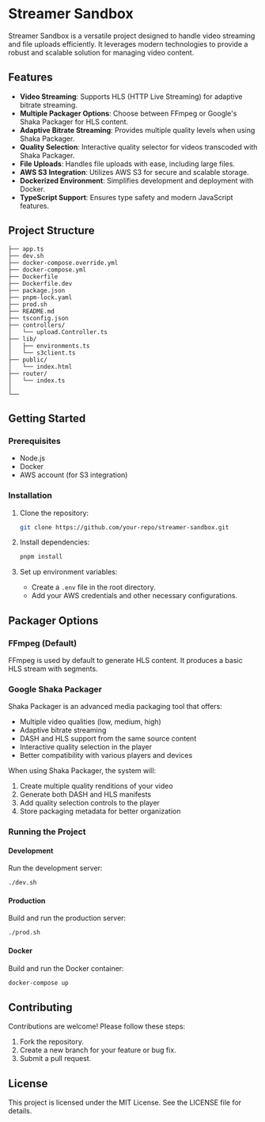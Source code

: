 # Streamer Sandbox

Streamer Sandbox is a versatile project designed to handle video streaming and file uploads efficiently. It leverages modern technologies to provide a robust and scalable solution for managing video content.

## Features

- **Video Streaming**: Supports HLS (HTTP Live Streaming) for adaptive bitrate streaming.
- **Multiple Packager Options**: Choose between FFmpeg or Google's Shaka Packager for HLS content.
- **Adaptive Bitrate Streaming**: Provides multiple quality levels when using Shaka Packager.
- **Quality Selection**: Interactive quality selector for videos transcoded with Shaka Packager.
- **File Uploads**: Handles file uploads with ease, including large files.
- **AWS S3 Integration**: Utilizes AWS S3 for secure and scalable storage.
- **Dockerized Environment**: Simplifies development and deployment with Docker.
- **TypeScript Support**: Ensures type safety and modern JavaScript features.

## Project Structure

```
├── app.ts
├── dev.sh
├── docker-compose.override.yml
├── docker-compose.yml
├── Dockerfile
├── Dockerfile.dev
├── package.json
├── pnpm-lock.yaml
├── prod.sh
├── README.md
├── tsconfig.json
├── controllers/
│   └── upload.Controller.ts
├── lib/
│   ├── environments.ts
│   └── s3client.ts
├── public/
│   └── index.html
├── router/
│   └── index.ts
│
└──
```

## Getting Started

### Prerequisites

- Node.js
- Docker
- AWS account (for S3 integration)

### Installation

1. Clone the repository:

   ```bash
   git clone https://github.com/your-repo/streamer-sandbox.git
   ```

2. Install dependencies:

   ```bash
   pnpm install
   ```

3. Set up environment variables:
   - Create a `.env` file in the root directory.
   - Add your AWS credentials and other necessary configurations.

## Packager Options

### FFmpeg (Default)

FFmpeg is used by default to generate HLS content. It produces a basic HLS stream with segments.

### Google Shaka Packager

Shaka Packager is an advanced media packaging tool that offers:

- Multiple video qualities (low, medium, high)
- Adaptive bitrate streaming
- DASH and HLS support from the same source content
- Interactive quality selection in the player
- Better compatibility with various players and devices

When using Shaka Packager, the system will:

1. Create multiple quality renditions of your video
2. Generate both DASH and HLS manifests
3. Add quality selection controls to the player
4. Store packaging metadata for better organization

### Running the Project

#### Development

Run the development server:

```bash
./dev.sh
```

#### Production

Build and run the production server:

```bash
./prod.sh
```

#### Docker

Build and run the Docker container:

```bash
docker-compose up
```

## Contributing

Contributions are welcome! Please follow these steps:

1. Fork the repository.
2. Create a new branch for your feature or bug fix.
3. Submit a pull request.

## License

This project is licensed under the MIT License. See the LICENSE file for details.
